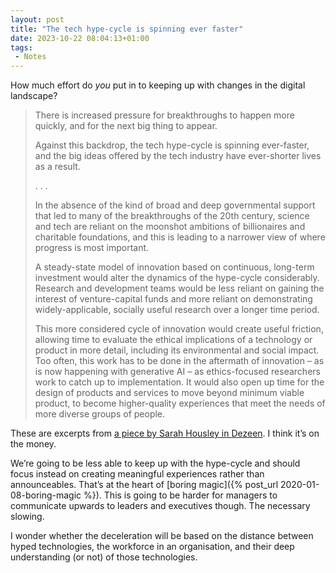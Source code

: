 ```yaml
---
layout: post
title: "The tech hype-cycle is spinning ever faster"
date: 2023-10-22 08:04:13+01:00 
tags:
 - Notes
---
```


How much effort do *you* put in to keeping up with changes in the digital landscape?

> There is increased pressure for breakthroughs to happen more quickly, and for the next big thing to appear.
>
> Against this backdrop, the tech hype-cycle is spinning ever-faster, and the big ideas offered by the tech industry have ever-shorter lives as a result.
>
> . . .
>
> In the absence of the kind of broad and deep governmental support that led to many of the breakthroughs of the 20th century, science and tech are reliant on the moonshot ambitions of billionaires and charitable foundations, and this is leading to a narrower view of where progress is most important.
>
> A steady-state model of innovation based on continuous, long-term investment would alter the dynamics of the hype-cycle considerably. Research and development teams would be less reliant on gaining the interest of venture-capital funds and more reliant on demonstrating widely-applicable, socially useful research over a longer time period.
>
> This more considered cycle of innovation would create useful friction, allowing time to evaluate the ethical implications of a technology or product in more detail, including its environmental and social impact. Too often, this work has to be done in the aftermath of innovation – as is now happening with generative AI – as ethics-focused researchers work to catch up to implementation. It would also open up time for the design of products and services to move beyond minimum viable product, to become higher-quality experiences that meet the needs of more diverse groups of people.

These are excerpts from [a piece by Sarah Housley in Dezeen](https://www.dezeen.com/2023/10/18/design-cycles-sarah-housley-opinion/). I think it’s on the money.

We’re going to be less able to keep up with the hype-cycle and should focus instead on creating meaningful experiences rather than announceables. That’s at the heart of [boring magic]({% post_url 2020-01-08-boring-magic %}). This is going to be harder for managers to communicate upwards to leaders and executives though. The necessary slowing.

I wonder whether the deceleration will be based on the distance between hyped technologies, the workforce in an organisation, and their deep understanding (or not) of those technologies.
